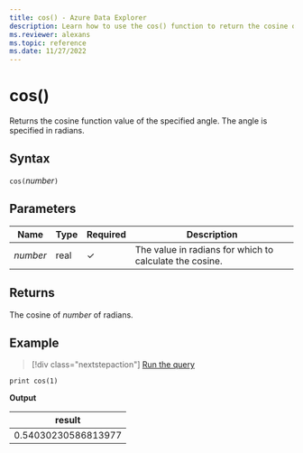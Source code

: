 ```yaml
---
title: cos() - Azure Data Explorer
description: Learn how to use the cos() function to return the cosine of the input value.
ms.reviewer: alexans
ms.topic: reference
ms.date: 11/27/2022
---
```

# cos()

Returns the cosine function value of the specified angle. The angle is specified in radians.

## Syntax

`cos(`*number*`)`

## Parameters

| Name | Type | Required | Description |
|--|--|--|--|
| *number* | real | &check; | The value in radians for which to calculate the cosine. |

## Returns

The cosine of *number* of radians.

## Example

> [!div class="nextstepaction"]
> <a href="https://dataexplorer.azure.com/clusters/help/databases/Samples?query=H4sIAAAAAAAAAysoyswrUUjOL9Yw1AQAT2Uc+QwAAAA=" target="_blank">Run the query</a>

```kusto
print cos(1)
```

**Output**

|result|
|--|
|0.54030230586813977|

